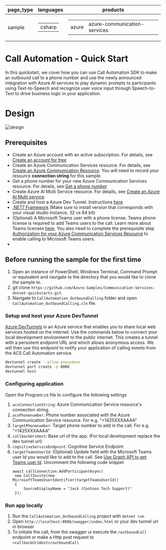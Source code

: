 ﻿|page_type|languages|products
|---|---|---|
|sample|<table><tr><td>csharp</tr></td></table>|<table><tr><td>azure</td><td>azure-communication-services</td></tr></table>|

# Call Automation - Quick Start

In this quickstart, we cover how you can use Call Automation SDK to make an outbound call to a phone number and use the newly announced integration with Azure AI services to play dynamic prompts to participants using Text-to-Speech and recognize user voice input through Speech-to-Text to drive business logic in your application.

# Design

![design](./data/OutboundCallDesign.png)

## Prerequisites

- Create an Azure account with an active subscription. For details, see [Create an account for free](https://azure.microsoft.com/free/)
- Create an Azure Communication Services resource. For details, see [Create an Azure Communication Resource](https://docs.microsoft.com/azure/communication-services/quickstarts/create-communication-resource). You will need to record your resource **connection string** for this sample.
- Get a phone number for your new Azure Communication Services resource. For details, see [Get a phone number](https://learn.microsoft.com/en-us/azure/communication-services/quickstarts/telephony/get-phone-number?tabs=windows&pivots=programming-language-csharp)
- Create Azure AI Multi Service resource. For details, see [Create an Azure AI Multi service](https://learn.microsoft.com/en-us/azure/cognitive-services/cognitive-services-apis-create-account).
- Create and host a Azure Dev Tunnel. Instructions [here](https://learn.microsoft.com/en-us/azure/developer/dev-tunnels/get-started)
- [.NET7 Framework](https://dotnet.microsoft.com/en-us/download/dotnet/7.0) (Make sure to install version that corresponds with your visual studio instance, 32 vs 64 bit)
- (Optional) A Microsoft Teams user with a phone license. Teams phone license is required to add Teams users to the call. Learn more about Teams licenses [here](https://www.microsoft.com/microsoft-teams/compare-microsoft-teams-bundle-options).  You also need to complete the prerequisite step [Authorization for your Azure Communication Services Resource](https://learn.microsoft.com/azure/communication-services/how-tos/call-automation/teams-interop-call-automation?pivots=programming-language-dotnet#step-1-authorization-for-your-azure-communication-services-resource-to-enable-calling-to-microsoft-teams-users) to enable calling to Microsoft Teams users.
- 
## Before running the sample for the first time

1. Open an instance of PowerShell, Windows Terminal, Command Prompt or equivalent and navigate to the directory that you would like to clone the sample to.
2. git clone `https://github.com/Azure-Samples/Communication-Services-dotnet-quickstarts.git`.
3. Navigate to `CallAutomation_OutboundCalling` folder and open `CallAutomation_OutboundCalling.sln` file.

### Setup and host your Azure DevTunnel

[Azure DevTunnels](https://learn.microsoft.com/en-us/azure/developer/dev-tunnels/overview) is an Azure service that enables you to share local web services hosted on the internet. Use the commands below to connect your local development environment to the public internet. This creates a tunnel with a persistent endpoint URL and which allows anonymous access. We will then use this endpoint to notify your application of calling events from the ACS Call Automation service.

```bash
devtunnel create --allow-anonymous
devtunnel port create -p 8080
devtunnel host
```
### Configuring application

Open the Program.cs file to configure the following settings

1. `acsConnectionString`: Azure Communication Service resource's connection string.
2. `acsPhonenumber`: Phone number associated with the Azure Communication Service resource. For e.g. "+1425XXXAAAA"
3. `targetPhonenumber`: Target phone number to add in the call. For e.g. "+1425XXXAAAA"
4. `callbackUriHost`: Base url of the app. (For local development replace the dev tunnel url)
5. `cognitiveServiceEndpoint`: Cognitive Service Endpoint
6. `targetTeamsUserId`: (Optional) Update field with the Microsoft Teams user Id you would like to add to the call. See [Use Graph API to get Teams user Id](../../../how-tos/call-automation/teams-interop-call-automation.md#step-2-use-the-graph-api-to-get-microsoft-entra-object-id-for-teams-users-and-optionally-check-their-presence).  Uncomment the following code snippet
   ```
   await callConnection.AddParticipantAsync(
    new CallInvite(new MicrosoftTeamsUserIdentifier(targetTeamsUserId))
    {
        SourceDisplayName = "Jack (Contoso Tech Support)"
    });
   ```

### Run app locally

1. Run the `CallAutomation_OutboundCalling` project with `dotnet run`
2. Open `http://localhost:8080/swagger/index.html` or your dev tunnel url in browser
3. To initiate the call, from the swagger ui execute the `/outboundCall` endpoint or make a Http post request to `<callbackUriHost>/outboundCall`
